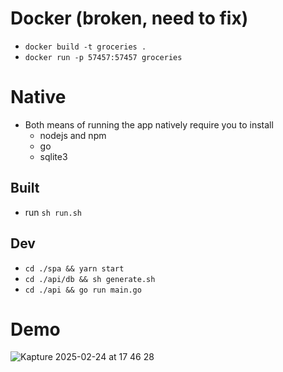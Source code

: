 
# Docker (broken, need to fix)
* `docker build -t groceries .`
* `docker run -p 57457:57457 groceries`

# Native
* Both means of running the app natively require you to install
  * nodejs and npm
  * go
  * sqlite3

## Built
* run `sh run.sh`

## Dev
* `cd ./spa && yarn start`
* `cd ./api/db && sh generate.sh`
* `cd ./api && go run main.go`

# Demo
![Kapture 2025-02-24 at 17 46 28](https://github.com/user-attachments/assets/3b6c510e-d9c9-4c0c-aae2-0b18cf9e31b7)
